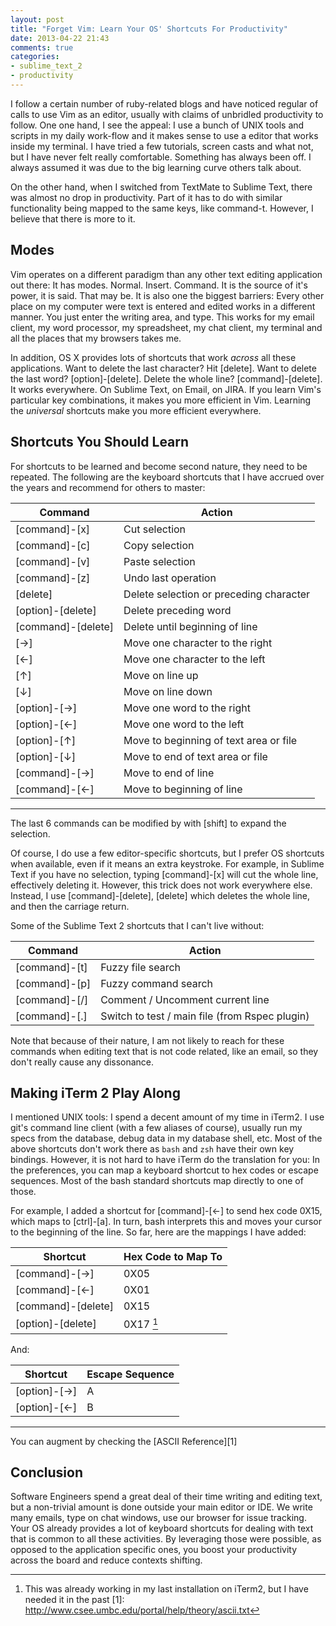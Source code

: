 ```yaml
---
layout: post
title: "Forget Vim: Learn Your OS' Shortcuts For Productivity"
date: 2013-04-22 21:43
comments: true
categories:
- sublime_text_2
- productivity
---
```


I follow a certain number of ruby-related blogs and have noticed regular of calls to use Vim as an editor, usually with claims of unbridled productivity to follow. One one hand, I see the appeal: I use a bunch of UNIX tools and scripts in my daily work-flow and it makes sense to use a editor that works inside my terminal. I have tried a few tutorials, screen casts and what not, but I have never felt really comfortable. Something has always been off. I always assumed it was due to the big learning curve others talk about.

On the other hand, when I switched from TextMate to Sublime Text, there was almost no drop in productivity. Part of it has to do with similar functionality being mapped to the same keys, like command-t. However, I believe that there is more to it.

<!-- more -->

## Modes

Vim operates on a different paradigm than any other text editing application out there: It has modes. Normal. Insert. Command. It is the source of it's power, it is said. That may be. It is also one the biggest barriers: Every other place on my computer were text is entered and edited works in a different manner. You just enter the writing area, and type. This works for my email client, my word processor, my spreadsheet, my chat client, my terminal and all the places that my browsers takes me.

In addition, OS X provides lots of shortcuts that work *across* all these applications. Want to delete the last character? Hit [delete]. Want to delete the last word? [option]-[delete]. Delete the whole line? [command]-[delete]. It works everywhere. On Sublime Text, on Email, on JIRA. If you learn Vim's particular key combinations, it makes you more efficient in Vim. Learning the *universal* shortcuts make you more efficient everywhere.

## Shortcuts You Should Learn

For shortcuts to be learned and become second nature, they need to be repeated. The following are the keyboard shortcuts that I have accrued over the years and recommend for others to master:

| Command            | Action                                  |  
| ---------          | --------                                |  
| [command]-[x]      | Cut selection                           |  
| [command]-[c]      | Copy selection                          |  
| [command]-[v]      | Paste selection                         |  
| [command]-[z]      | Undo last operation                     |  
| [delete]           | Delete selection or preceding character |  
| [option]-[delete]  | Delete preceding word                   |  
| [command]-[delete] | Delete until beginning of line          |  
| [→]                | Move one character to the right         |  
| [←]                | Move one character to the left          |  
| [↑]                | Move on line up                         |  
| [↓]                | Move on line down                       |  
| [option]-[→]       | Move one word to the right              |  
| [option]-[←]       | Move one word to the left               |  
| [option]-[↑]       | Move to beginning of text area or file  |  
| [option]-[↓]       | Move to end of text area or file        |  
| [command]-[→]      | Move to end of line                     |  
| [command]-[←]      | Move to beginning of line               |  

---

The last 6 commands can be modified by with [shift] to expand the selection.

Of course, I do use a few editor-specific shortcuts, but I prefer OS shortcuts when available, even if it means an extra keystroke. For example, in Sublime Text if you have no selection, typing [command]-[x] will cut the whole line, effectively deleting it. However, this trick does not work everywhere else. Instead, I use [command]-[delete], [delete] which deletes the whole line, and then the carriage return.

Some of the Sublime Text 2 shortcuts that I can't live without:

| Command       | Action                                         |  
| ---------     | --------                                       |  
| [command]-[t] | Fuzzy file search                              |  
| [command]-[p] | Fuzzy command search                           |  
| [command]-[/] | Comment / Uncomment current line               |  
| [command]-[.] | Switch to test / main file (from Rspec plugin) |  

Note that because of their nature, I am not likely to reach for these commands when editing text that is not code related, like an email, so they don't really cause any dissonance.


## Making iTerm 2 Play Along

I mentioned UNIX tools: I spend a decent amount of my time in iTerm2. I use git's command line client (with a few aliases of course), usually run my specs from the database, debug data in my database shell, etc. Most of the above shortcuts don't work there as ```bash``` and ```zsh``` have their own key bindings. However, it is not hard to have iTerm do the translation for you: In the preferences, you can map a keyboard shortcut to hex codes or escape sequences. Most of the bash standard shortcuts map directly to one of those.

For example, I added a shortcut for [command]-[←] to send hex code 0X15, which maps to [ctrl]-[a]. In turn, bash interprets this and moves your cursor to the beginning of the line. So far, here are the mappings I have added:

| Shortcut           | Hex Code to Map To   |  
| ----------         | -------------------- |  
| [command]-[→]      | 0X05                 |  
| [command]-[←]      | 0X01                 |  
| [command]-[delete] | 0X15                 |  
| [option]-[delete]  | 0X17 [^1]            |  

And:

| Shortcut           | Escape Sequence      |
| -------------------| -------------------- |  
| [option]-[→]       | A  
| [option]-[←]       | B

---

You can augment by checking the [ASCII Reference][1]

## Conclusion

Software Engineers spend a great deal of their time writing and editing text, but a non-trivial amount is done outside your main editor or IDE. We write many emails, type on chat windows, use our browser for issue tracking. Your OS already provides a lot of keyboard shortcuts for dealing with text that is common to all these activities. By leveraging those were possible, as opposed to the application specific ones, you boost your productivity across the board and reduce contexts shifting.

[^1]: This was already working in my last installation on iTerm2, but I have needed it in the past
[1]: http://www.csee.umbc.edu/portal/help/theory/ascii.txt
